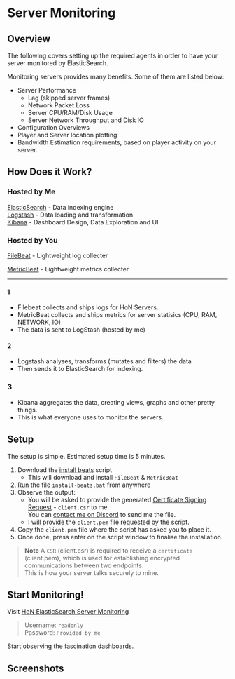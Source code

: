 # Server Monitoring
## Overview
The following covers setting up the required agents in order to have your server monitored by ElasticSearch.

Monitoring servers provides many benefits. Some of them are listed below:
- Server Performance
    - Lag (skipped server frames)
    - Network Packet Loss
    - Server CPU/RAM/Disk Usage
    - Server Network Throughput and Disk IO
- Configuration Overviews
- Player and Server location plotting
- Bandwidth Estimation requirements, based on player activity on your server.

## How Does it Work?
### Hosted by Me
[ElasticSearch](https://www.elastic.co/what-is/elasticsearch) - Data indexing engine  
[Logstash](https://www.elastic.co/guide/en/logstash/current/introduction.html) - Data loading and transformation  
[Kibana](https://www.elastic.co/guide/en/kibana/current/introduction.html) - Dashboard Design, Data Exploration and UI

### Hosted by You

[FileBeat](https://www.elastic.co/guide/en/beats/filebeat/current/filebeat-overview.html#:~:text=Filebeat%20is%20a%20lightweight%20shipper,Elasticsearch%20or%20Logstash%20for%20indexing.) - Lightweight log collecter

[MetricBeat](https://www.google.com/search?q=what+is+metricbeat&oq=what+is+metricbeat&aqs=edge..69i57j0i512l3j0i22i30i625j0i22i30j0i22i30i625l2j69i64.2892j0j4&sourceid=chrome&ie=UTF-8) - Lightweight metrics collecter

---

#### 1
- Filebeat collects and ships logs for HoN Servers.
- MetricBeat collects and ships metrics for server statisics (CPU, RAM, NETWORK, IO)
- The data is sent to LogStash (hosted by me)

#### 2
- Logstash analyses, transforms (mutates and filters) the data
- Then sends it to ElasticSearch for indexing.

### 3
- Kibana aggregates the data, creating views, graphs and other pretty things.
- This is what everyone uses to monitor the servers.

## Setup
The setup is simple. Estimated setup time is 5 minutes.

1. Download the [install beats](https://honfigurator.app/install-beats.bat) script
    - This will download and install ``FileBeat`` & ``MetricBeat``
1. Run the file ``install-beats.bat`` from anywhere
1. Observe the output:
    - You will be asked to provide the generated  [Certificate Signing Request](https://www.globalsign.com/en/blog/what-is-a-certificate-signing-request-csr) - ``client.csr`` to me.  
      You can [contact me on Discord](https://discordapp.com/users/197967989964800000) to send me the file.
    - I will provide the ``client.pem`` file requested by the script.
1. Copy the ``client.pem`` file where the script has asked you to place it.
1. Once done, press enter on the script window to finalise the installation.

> **Note** A ``CSR`` (client.csr) is required to receive a ``certificate`` (client.pem), which is used for establishing encrypted communications between two endpoints.  
This is how your server talks securely to mine.

## Start Monitoring!
Visit [HoN ElasticSearch Server Monitoring](https://hon-elk.honfigurator.app:5601)  
> Username: ``readonly``  
Password: ``Provided by me``

Start observing the fascination dashboards.

## Screenshots
